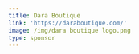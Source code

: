 ```yaml
---
title: Dara Boutique
link: 'https://daraboutique.com/'
image: /img/dara boutique logo.png
type: sponsor
---
```


